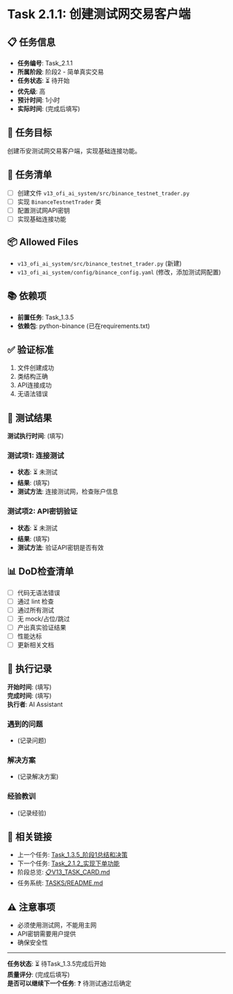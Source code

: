 # Task 2.1.1: 创建测试网交易客户端

## 📋 任务信息
- **任务编号**: Task_2.1.1
- **所属阶段**: 阶段2 - 简单真实交易
- **任务状态**: ⏳ 待开始
- **优先级**: 高
- **预计时间**: 1小时
- **实际时间**: (完成后填写)

## 🎯 任务目标
创建币安测试网交易客户端，实现基础连接功能。

## 📝 任务清单
- [ ] 创建文件 `v13_ofi_ai_system/src/binance_testnet_trader.py`
- [ ] 实现 `BinanceTestnetTrader` 类
- [ ] 配置测试网API密钥
- [ ] 实现基础连接功能

## 📦 Allowed Files
- `v13_ofi_ai_system/src/binance_testnet_trader.py` (新建)
- `v13_ofi_ai_system/config/binance_config.yaml` (修改，添加测试网配置)

## 📚 依赖项
- **前置任务**: Task_1.3.5
- **依赖包**: python-binance (已在requirements.txt)

## ✅ 验证标准
1. 文件创建成功
2. 类结构正确
3. API连接成功
4. 无语法错误

## 🧪 测试结果
**测试执行时间**: (填写)

### 测试项1: 连接测试
- **状态**: ⏳ 未测试
- **结果**: (填写)
- **测试方法**: 连接测试网，检查账户信息

### 测试项2: API密钥验证
- **状态**: ⏳ 未测试
- **结果**: (填写)
- **测试方法**: 验证API密钥是否有效

## 📊 DoD检查清单
- [ ] 代码无语法错误
- [ ] 通过 lint 检查
- [ ] 通过所有测试
- [ ] 无 mock/占位/跳过
- [ ] 产出真实验证结果
- [ ] 性能达标
- [ ] 更新相关文档

## 📝 执行记录
**开始时间**: (填写)  
**完成时间**: (填写)  
**执行者**: AI Assistant

### 遇到的问题
- (记录问题)

### 解决方案
- (记录解决方案)

### 经验教训
- (记录经验)

## 🔗 相关链接
- 上一个任务: [Task_1.3.5_阶段1总结和决策](../Stage1_真实OFI+CVD核心/Task_1.3.5_阶段1总结和决策.md)
- 下一个任务: [Task_2.1.2_实现下单功能](./Task_2.1.2_实现下单功能.md)
- 阶段总览: [📋V13_TASK_CARD.md](../../📋V13_TASK_CARD.md)
- 任务系统: [TASKS/README.md](../README.md)

## ⚠️ 注意事项
- 必须使用测试网，不能用主网
- API密钥需要用户提供
- 确保安全性

---
**任务状态**: ⏳ 待Task_1.3.5完成后开始  
**质量评分**: (完成后填写)  
**是否可以继续下一个任务**: ❓ 待测试通过后确定


